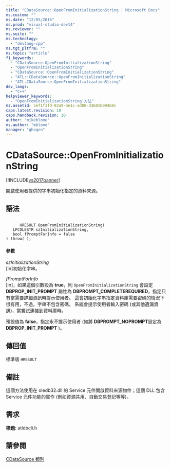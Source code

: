 ```yaml
---
title: "CDataSource::OpenFromInitializationString | Microsoft Docs"
ms.custom: ""
ms.date: "12/05/2016"
ms.prod: "visual-studio-dev14"
ms.reviewer: ""
ms.suite: ""
ms.technology: 
  - "devlang-cpp"
ms.tgt_pltfrm: ""
ms.topic: "article"
f1_keywords: 
  - "CDataSource.OpenFromInitializationString"
  - "OpenFromInitializationString"
  - "CDataSource::OpenFromInitializationString"
  - "ATL::CDataSource::OpenFromInitializationString"
  - "ATL.CDataSource.OpenFromInitializationString"
dev_langs: 
  - "C++"
helpviewer_keywords: 
  - "OpenFromInitializationString 方法"
ms.assetid: 5ef1f1fd-92a9-4e1c-ad80-d3601b094b8c
caps.latest.revision: 10
caps.handback.revision: 10
author: "mikeblome"
ms.author: "mblome"
manager: "ghogen"
---
```

# CDataSource::OpenFromInitializationString
[!INCLUDE[vs2017banner](../../assembler/inline/includes/vs2017banner.md)]

開啟使用者提供的字串初始化指定的資料來源。  
  
## 語法  
  
```  
  
      HRESULT OpenFromInitializationString(   
   LPCOLESTR szInitializationString,   
   bool fPromptForInfo = false    
) throw( );  
```  
  
#### 參數  
 *szInitializationString*  
 \[in\]初始化字串。  
  
 *fPromptForInfo*  
 \[in\]，如果這個引數設為 **true**，則 `OpenFromInitializationString` 會設定 **DBPROP\_INIT\_PROMPT** 屬性為 **DBPROMPT\_COMPLETEREQUIRED**，指定只有當需要詳細資訊時提示使用者。  這會初始化字串指定資料庫需要密碼的情況下很有用，不過，字串不包含密碼。  系統會提示使用者輸入密碼 \(或其他遺漏資訊\)，當嘗試連接到資料庫時。  
  
 預設值為 **false**，指定永不提示使用者 \(如將 **DBPROMPT\_NOPROMPT**設定為 **DBPROP\_INIT\_PROMPT** \)。  
  
## 傳回值  
 標準版 `HRESULT`  
  
## 備註  
 這個方法使用在 oledb32.dll 的 Service 元件開啟資料來源物件；這個 DLL 包含 Service 元件功能的實作 \(例如資源共用、自動交易登記等等\)。  
  
## 需求  
 **標題:** atldbcli.h  
  
## 請參閱  
 [CDataSource 類別](../../data/oledb/cdatasource-class.md)